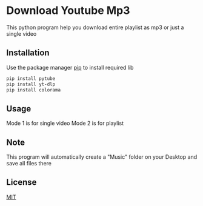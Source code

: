# Download Youtube Mp3
This python program help you download entire playlist as mp3 or just a single video
## Installation

Use the package manager [pip](https://pip.pypa.io/en/stable/) to install required lib
```bash
pip install pytube
pip install yt-dlp
pip install colorama
```
## Usage

Mode 1 is for single video
Mode 2 is for playlist
## Note

This program will automatically create a "Music" folder on your Desktop and save all files there
## License

[MIT](https://choosealicense.com/licenses/mit/)
